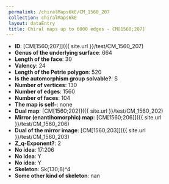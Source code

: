 ```yaml
--- 
 permalink: /chiralMaps6kE/CM_1560_207 
 collection: chiralMaps6kE
 layout: dataEntry
 title: Chiral maps up to 6000 edges - CM[1560;207]
---
```


- **ID**: [CM[1560;207]]({{ site.url }}/test/CM_1560_207)
- **Genus of the underlying surface**: 664
- **Length of the face**: 30
- **Valency**: 24
- **Length of the Petrie polygon**: 520
- **Is the automorphism group solvable?**: S
- **Number of vertices**: 130
- **Number of edges**: 1560
- **Number of faces**: 104
- **The map is self-**: none
- **Dual map**: [CM[1560;202]]({{ site.url }}/test/CM_1560_202)
- **Mirror (enantihomorphic) map**: [CM[1560;206]]({{ site.url }}/test/CM_1560_206)
- **Dual of the mirror image**: [CM[1560;203]]({{ site.url }}/test/CM_1560_203)
- **Z_q-Exponent?**: 2
- **No idea**:  17:206
- **No idea**: Y
- **No idea**: Y
- **Skeleton**: Sk(130;8)^4
- **Some other kind of skeleton**: nan

